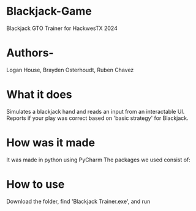 # Blackjack-Game
Blackjack GTO Trainer for HackwesTX 2024


# Authors-
Logan House, Brayden Osterhoudt, Ruben Chavez

# What it does
Simulates a blackjack hand and reads an input from an interactable UI. Reports if your play was correct based on 'basic strategy' for Blackjack.

# How was it made
It was made in python using PyCharm
The packages we used consist of:

# How to use
Download the folder, find 'Blackjack Trainer.exe', and run
